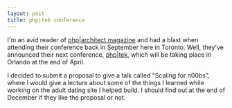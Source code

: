 ```yaml
--- 
layout: post
title: php|tek conference
---
```

I'm an avid reader of <a href="http://www.phparch.com">php|architect magazine</a> and had a blast when attending their conference back in September here in Toronto.  Well, they've announced their next conference, <a href="http://www.phparch.com/tek/index.php">php|tek</a>, which will be taking place in Orlando at the end of April.

I decided to submit a proposal to give a talk called "Scaling for n00bs", where I would give a lecture about some of the things I learned while working on the adult dating site I helped build.  I should find out at the end of December if they like the proposal or not.
